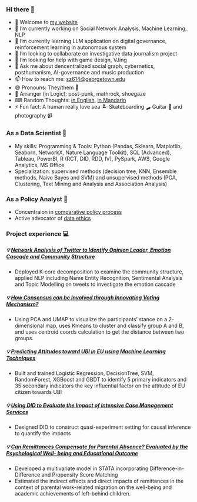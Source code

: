 ### Hi there 👋

- 🤗 Welcome to [my website](https://oliz888.github.io/)
- 🔭 I’m currently working on Social Network Analysis, Machine Learning, NLP
- 🌱 I’m currently learning LLM application on digital governance, reinforcement learning in autonomous system
- 👯 I’m looking to collaborate on investigative data journalism project 
- 🤔 I’m looking for help with game design, VJing
- 💬 Ask me about dencentralized social graph, cybernetics, posthumanism, AI-governance and music production
- 📫 How to reach me: sz614@georgetown.edu 
- 😄 Pronouns: They/them 🌈
- 🎵 Arranger (in Logic): post-punk, mathrock, shoegaze
- ⌨ Random Thoughts: [in English](https://oliz0808eth.substack.com/), [in Mandarin](https://matters.town/@sz614)
- ⚡ Fun fact: A human really love sea 🏝 Skateboarding 🛹 Guitar 🎸 and photography 📹

### As a Data Scientist 👾 
- My skills: Programming & Tools: Python (Pandas, Sklearn, Matplotlib, Seaborn, NetworkX, Nature Language Toolkit),
  SQL (Advanced), Tableau, PowerBI, R (RCT, DID, RDD, IV), PySpark, AWS, Google Analytics, MS Office
- Specialization: supervised methods (decision tree, KNN, Ensemble methods, Naive Bayes and SVM)
     and unsupervised methods (PCA, Clustering, Text Mining and Analysis and Association Analysis)

### As a Policy Analyst 📑
- Concentraion in [comparative policy process](https://github.com/Oliz888/Policy_Memo)
- Active advocator of [data ethics](https://github.com/Oliz888/Data_ethics_and_communication)

### Project experience 💻 
##### 💡 [Network Analysis of Twitter to Identify Opinion Leader, Emotion Cascade and Community Structure](https://github.com/Oliz888/hk2019protest_network_analysis)
- Deployed K-core decomposition to examine the community structure, applied NLP including Name Entity
Recognition, Sentimental Analysis and Topic Modelling on tweets to investigate the emotion cascade
##### 💡 [How Consensus can be Involved through Innovating Voting Mechanism?](https://github.com/Oliz888/Voting_Consensus_Detection)
- Using PCA and UMAP to visualize the participants’ stance on a 2-dimensional map, uses Kmeans to cluster and classify group A and B,
and uses centroid coords calculation to get the distance between two groups. 
##### 💡 [Predicting Attitudes toward UBI in EU using Machine Learning Techniques](https://github.com/Oliz888/Predicting_UBI_Machine_Learning)
- Built and trained Logistic Regression, DecisionTree, SVM, RandomForest, XGBoost and GBDT to identify 5
primary indicators and 35 secondary indicators
the key influential factor on the attitude of EU citizen towards UBI
##### 💡 [Using DID to Evaluate the Impact of Intensive Case Management Services](https://github.com/Oliz888/Economics_and_Statistics)
- Designed DID to construct quasi-experiment setting for causal inference to quantify the impacts
##### 💡 [Can Remittances Compensate for Parental Absence? Evaluated by the Psychological Well- being and Educational Outcome](https://github.com/Oliz888/Economics_and_Statistics)
- Developed a multivariate model in STATA incorporating Difference-in-Difference and Propensity Score Matching
- Estimated the indirect effects and direct impacts of remittances in the context of parental work-related migration on 
the well-being and academic achievements of left-behind children.
